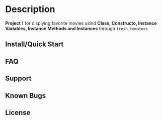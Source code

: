 # Description
**Project 1** for displying favorite movies usind **Class, Constructo, Instance Variables, Instance Methods and Instances** through ```fresh_tomatoes```

## Install/Quick Start

## FAQ

## Support

## Known Bugs

## License
